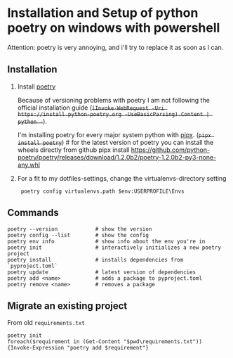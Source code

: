 # Installation and Setup of python poetry on windows with powershell


Attention: poetry is very annoying, and i'll try to replace it as soon as I can.

## Installation

1. Install [poetry](https://python-poetry.org/)

    Because of versioning problems with poetry I am not following the official installation guide
    (~~`(Invoke-WebRequest -Uri https://install.python-poetry.org -UseBasicParsing).Content | python -`~~).

    I'm installing poetry for every major system python with [pipx](pipx.md). (~~`pipx install poetry`~~)
        # for the latest version of poetry you can install the wheels directly from github
        pipx install https://github.com/python-poetry/poetry/releases/download/1.2.0b2/poetry-1.2.0b2-py3-none-any.whl


2. For a fit to my dotfiles-settings, change the virtualenvs-directory setting

        poetry config virtualenvs.path $env:USERPROFILE\Envs


## Commands

    poetry --version            # show the version
    poetry config --list        # show the config
    poetry env info             # show info about the env you're in
    poetry init                 # interactively initializes a new poetry project
    poetry install              # installs dependencies from `pyproject.toml`
    poetry update               # latest version of dependencies
    poetry add <name>           # adds a package to pyproject.toml
    poetry remove <name>        # removes a package


## Migrate an existing project

From old `requirements.txt`

    poetry init
    foreach($requirement in (Get-Content "$pwd\requirements.txt")) {Invoke-Expression "poetry add $requirement"}


